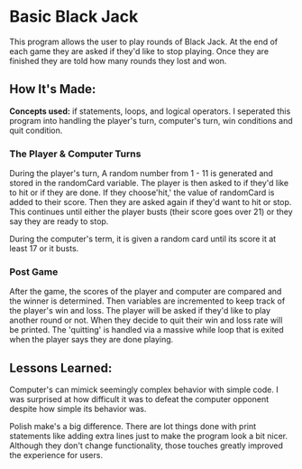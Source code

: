 # Basic Black Jack
This program allows the user to play rounds of Black Jack. At the end of each game they are asked if they'd like to stop playing. Once they are finished they are told how many rounds they lost and won.


## How It's Made:

**Concepts used:** if statements, loops, and logical operators.
I seperated this program into handling the player's turn, computer's turn, win conditions and quit condition. 

### The Player & Computer Turns
During the player's turn, A random number from 1 - 11 is generated and stored in the randomCard variable. The player is then asked to if they'd like to hit or if they are done. If they choose'hit,' the value of randomCard is added to their score. Then they are asked again if they'd want to hit or stop. This continues until either the player busts (their score goes over 21) or they say they are ready to stop.


During the computer's term, it is given a random card until its score it at least 17 or it busts.

### Post Game
After the game, the scores of the player and computer are compared and the winner is determined. Then variables are incremented to keep track of the player's win and loss. The player will be asked if they'd like to play another round or not. When they decide to quit their win and loss rate will be printed. The 'quitting' is handled via a massive while loop that is exited when the player says they are done playing.

## Lessons Learned:
Computer's can mimick seemingly complex behavior with simple code. 
  I was surprised at how difficult it was to defeat the computer opponent despite how simple its behavior was.

Polish make's a big difference.
  There are lot things done with print statements like adding extra lines just to make the program look a bit nicer. Although they don't change functionality, those touches greatly improved the experience for     users.

 

